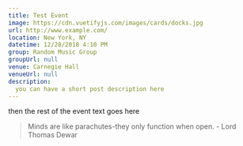 ```yaml
---
title: Test Event
image: https://cdn.vuetifyjs.com/images/cards/docks.jpg
url: http://www.example.com/
location: New York, NY
datetime: 12/28/2018 4:10 PM
group: Random Music Group
groupUrl: null
venue: Carnegie Hall
venueUrl: null
description:
  you can have a short post description here
---
```


then the rest of the event text goes here

> Minds are like parachutes-they only function when open. - Lord Thomas Dewar
